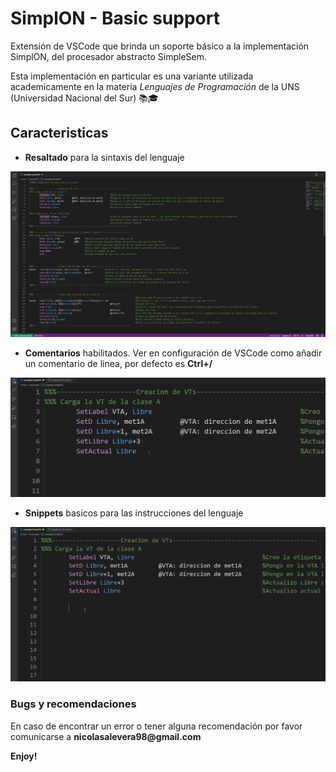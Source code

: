 # SimplON - Basic support 

Extensión de VSCode que brinda un soporte básico a la implementación SimplON, del procesador abstracto SimpleSem. 

Esta implementación en particular es una variante utilizada academicamente en la materia _Lenguajes de Programación_ de la UNS (Universidad Nacional del Sur) 📚🎓

## Caracteristicas

- **Resaltado** para la sintaxis del lenguaje

![Highlight example](https://raw.githubusercontent.com/nicoverali/vscode-simplon-language-support/master/resources/highlight-example.png)

- **Comentarios** habilitados. Ver en configuración de VSCode como añadir un comentario de linea, por defecto es **Ctrl+/**

![Comments example](https://raw.githubusercontent.com/nicoverali/vscode-simplon-language-support/master/resources/comments-example.gif)


- **Snippets** basicos para las instrucciones del lenguaje

![Snippets example](https://raw.githubusercontent.com/nicoverali/vscode-simplon-language-support/master/resources/snippets-example.gif)



### Bugs y recomendaciones

En caso de encontrar un error o tener alguna recomendación por favor comunicarse a __nicolasalevera98@gmail.com__

**Enjoy!**
